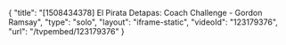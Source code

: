 {
    "title": "[1508434378] El Pirata Detapas: Coach Challenge - Gordon Ramsay",
    "type": "solo",
    "layout": "iframe-static",
    "videoId": "123179376",
    "url": "\/tvpembed\/123179376"
}